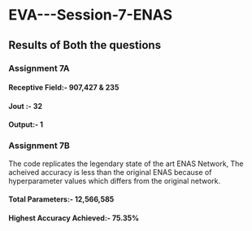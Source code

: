 # EVA---Session-7-ENAS

## Results of Both the questions

### Assignment 7A

#### Receptive Field:- 907,427 & 235
#### Jout :- 32
#### Output:- 1

### Assignment 7B
The code replicates the legendary state of the art ENAS Network, The acheived accuracy is less than the original
ENAS because of hyperparameter values which differs from the original network.

#### Total Parameters:- 12,566,585
#### Highest Accuracy Achieved:- 75.35%

